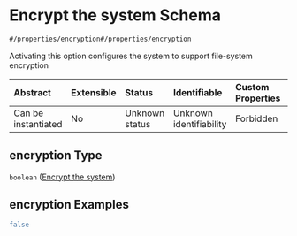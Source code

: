 # Encrypt the system Schema

```txt
#/properties/encryption#/properties/encryption
```

Activating this option configures the system to support file-system encryption

| Abstract            | Extensible | Status         | Identifiable            | Custom Properties | Additional Properties | Access Restrictions | Defined In                                                                                |
| :------------------ | :--------- | :------------- | :---------------------- | :---------------- | :-------------------- | :------------------ | :---------------------------------------------------------------------------------------- |
| Can be instantiated | No         | Unknown status | Unknown identifiability | Forbidden         | Allowed               | none                | [configuration.schema.json*](../schemas/configuration.schema.json "open original schema") |

## encryption Type

`boolean` ([Encrypt the system](configuration-properties-encrypt-the-system.md))

## encryption Examples

```yaml
false

```
